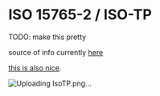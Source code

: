 # ISO 15765-2 / ISO-TP 

TODO: make this pretty

source of info currently [here](https://piembsystech.com/can-tp-protocol/)

[this is also nice](https://munich.dissec.to/kb/chapters/isotp/isotp.html).


![Uploading IsoTP.png…]()
